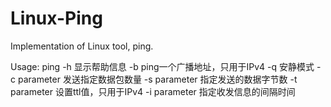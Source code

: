 # Linux-Ping
Implementation of Linux tool, ping.

Usage: ping 
-h    显示帮助信息
-b    ping一个广播地址，只用于IPv4
-q	  安静模式
-c  parameter    发送指定数据包数量
-s  parameter    指定发送的数据字节数
-t  parameter    设置ttl值，只用于IPv4
-i  parameter    指定收发信息的间隔时间
